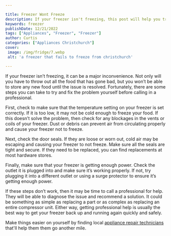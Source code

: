 ```yaml
---

title: Freezer Wont Freeze
description: If your freezer isn't freezing, this post will help you try to resolve the issue yourself, with easy steps to follow - so read on to find out more!
keywords: freezer
publishDate: 12/21/2022
tags: ["Appliances", "Freezer", "Freezer"]
author: Curtis
categories: ["Appliances Christchurch"]
cover: 
 image: /img/fridge/7.webp
 alt: 'a freezer that fails to freeze from christchurch'

---
```


If your freezer isn’t freezing, it can be a major inconvenience. Not only will you have to throw out all the food that has gone bad, but you won’t be able to store any new food until the issue is resolved. Fortunately, there are some steps you can take to try and fix the problem yourself before calling in a professional.

First, check to make sure that the temperature setting on your freezer is set correctly. If it is too low, it may not be cold enough to freeze your food. If this doesn’t solve the problem, then check for any blockages in the vents or coils of your freezer. Dust or debris can prevent air from circulating properly and cause your freezer not to freeze.

Next, check the door seals. If they are loose or worn out, cold air may be escaping and causing your freezer to not freeze. Make sure all the seals are tight and secure. If they need to be replaced, you can find replacements at most hardware stores.

Finally, make sure that your freezer is getting enough power. Check the outlet it is plugged into and make sure it’s working properly. If not, try plugging it into a different outlet or using a surge protector to ensure it’s getting enough power.

If these steps don’t work, then it may be time to call a professional for help. They will be able to diagnose the issue and recommend a solution. It could be something as simple as replacing a part or as complex as replacing an entire compressor unit. Either way, getting professional help is usually the best way to get your freezer back up and running again quickly and safely.

Make things easier on yourself by finding local <a href="/pages/appliance-repair-technicians/">appliance repair technicians</a> that'll help them them go another mile.